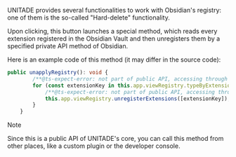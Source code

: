 UNITADE provides several functionalities to work with Obsidian's registry: one of them is the so-called "Hard-delete" functionality.

Upon clicking, this button launches a special method, which reads every extension registered in the Obsidian Vault and then unregisters them by a specified private API method of Obsidian.

Here is an example code of this method (it may differ in the source code):

```typescript
public unapplyRegistry(): void {
        /**@ts-expect-error: not part of public API, accessing through runtime. */
        for (const extensionKey in this.app.viewRegistry.typeByExtension) {
            /**@ts-expect-error: not part of public API, accessing through runtime. */
            this.app.viewRegistry.unregisterExtensions([extensionKey]);
        }
    }
```

> [!Note]
> Since this is a public API of UNITADE's core, you can call this method from other places, like a custom plugin or the developer console.

